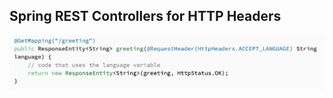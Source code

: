 ## Spring REST Controllers for HTTP Headers

![spring_http_header_01.png](./spring_http_header_01.png)

